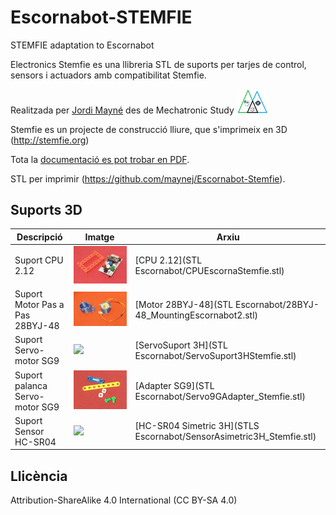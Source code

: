 # Escornabot-STEMFIE
STEMFIE adaptation to Escornabot 

Electronics Stemfie es una llibreria STL de suports per tarjes de control, sensors i actuadors amb compatibilitat Stemfie.

Realitzada per [Jordi Mayné](https://github.com/maynej) des de Mechatronic Study <img src="Imatges Escornabot/Logo3senseFons.png" width="50" />

Stemfie es un projecte de construcció lliure, que s'imprimeix en 3D (http://stemfie.org) 

Tota la [documentació es pot trobar en PDF](https://github.com/maynej/Escornabot-Stemfie/tree/main/Doc).

STL per imprimir (https://github.com/maynej/Escornabot-Stemfie).

## Suports 3D
  
Descripció         | Imatge          | Arxiu         
------------- | ------------- | ------------- 
Suport CPU 2.12 |![](ImatgesEscornabot/CPUEscornaStemfie.jpg) | [CPU 2.12](STL Escornabot/CPUEscornaStemfie.stl)
Suport Motor Pas a Pas 28BYJ-48 |![](ImatgesEscornabot/28BYJ-48.jpg) |[Motor 28BYJ-48](STL Escornabot/28BYJ-48_MountingEscornabot2.stl)
Suport Servo-motor SG9 |![](ImatgesEscornabot/ServoMotor.png) | [ServoSuport 3H](STL Escornabot/ServoSuport3HStemfie.stl)
Suport palanca Servo-motor SG9 |![](ImatgesEscornabot/Adapter.png) |[Adapter SG9](STL Escornabot/Servo9GAdapter_Stemfie.stl)
Suport Sensor HC-SR04 |![](ImatgesEscornabot/SensorDistancia.png) | [HC-SR04 Simetric 3H](STLS Escornabot/SensorAsimetric3H_Stemfie.stl) 

## Llicència

Attribution-ShareAlike 4.0 International (CC BY-SA 4.0)
